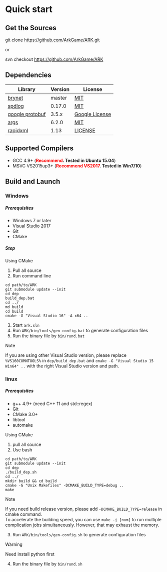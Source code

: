 # Quick start

## Get the Sources

git clone https://github.com/ArkGame/ARK.git

or

svn checkout https://github.com/ArkGame/ARK

## Dependencies

| Library                                               | Version | License                                                                           |
| ----------------------------------------------------- | ------- | --------------------------------------------------------------------------------- |
| [brynet](https://github.com/IronsDu/brynet)           | master  | [MIT](https://github.com/IronsDu/brynet/blob/master/LICENSE)                      |
| [spdlog](https://github.com/gabime/spdlog)            | 0.17.0  | [MIT](https://github.com/gabime/spdlog/blob/v1.x/LICENSE)                         |
| [google protobuf](https://github.com/google/protobuf) | 3.5.x   | [Google License](https://github.com/protocolbuffers/protobuf/blob/master/LICENSE) |
| [args](https://github.com/Taywee/args)                | 6.2.0   | [MIT](https://github.com/Taywee/args/blob/master/LICENSE)                         |
| [rapidxml](https://github.com/ArkNX/rapidxml)         | 1.13    | [LICENSE](http://rapidxml.sourceforge.net/license.txt)                            |

## Supported Compilers

- GCC 4.9+ (**<font color=red>Recommend</font>. Tested in Ubuntu 15.04**)
- MSVC VS2015up3+ (**<font color=red>Recommend VS2017</font>. Tested in Win7/10**)

## Build and Launch

### Windows

##### Prerequisites

- Windows 7 or later
- Visual Studio 2017
- Git
- CMake

##### Step

Using CMake

1. Pull all source
2. Run command line

```batch
cd path/to/ARK
git submodule update --init
cd dep
build_dep.bat
cd ../
md build
cd build
cmake -G "Visual Studio 16" -A x64 ..
```

3. Start `ark.sln`
4. Run `ARK/bin/tools/gen-config.bat` to generate configuration files
5. Run the binary file by `bin/rund.bat`

> [!NOTE]
> If you are using other Visual Studio version, please replace `%VS160COMNTOOLS%` in `dep/build_dep.bat` and `cmake -G "Visual Studio 15 Win64" ..` with the right Visual Studio version and path. </br>

### linux

##### Prerequisites

- g++ 4.9+ (need C++ 11 and std::regex)
- Git
- CMake 3.0+
- libtool
- automake

Using CMake

1. pull all source
2. Use bash

```shell
cd path/to/ARK
git submodule update --init
cd dep
./build_dep.sh
cd ../
mkdir build && cd build
cmake -G "Unix Makefiles" -DCMAKE_BUILD_TYPE=debug ..
make
```

> [!NOTE]
> If you need build release version, please add `-DCMAKE_BUILD_TYPE=release` in cmake command.</br>
To accelerate the building speed, you can use `make -j [num]` to run multiple complication jobs simultaneously. However, that may exhaust the memory.

3. Run `ARK/bin/tools/gen-config.sh` to generate configuration files

> [!WARNING] 
> Need install python first

4. Run the binary file by `bin/rund.sh`